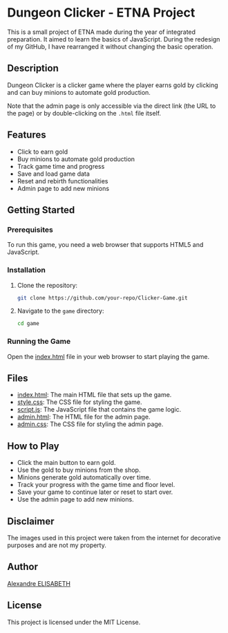 # Dungeon Clicker - ETNA Project

This is a small project of ETNA made during the year of integrated preparation. It aimed to learn the basics of JavaScript. During the redesign of my GitHub, I have rearranged it without changing the basic operation.

## Description

Dungeon Clicker is a clicker game where the player earns gold by clicking and can buy minions to automate gold production.

Note that the admin page is only accessible via the direct link (the URL to the page) or by double-clicking on the `.html` file itself.

## Features

- Click to earn gold
- Buy minions to automate gold production
- Track game time and progress
- Save and load game data
- Reset and rebirth functionalities
- Admin page to add new minions

## Getting Started

### Prerequisites

To run this game, you need a web browser that supports HTML5 and JavaScript.

### Installation

1. Clone the repository:
    ```sh
    git clone https://github.com/your-repo/Clicker-Game.git
    ```

2. Navigate to the `game` directory:
    ```sh
    cd game
    ```

### Running the Game

Open the [index.html](http://_vscodecontentref_/0) file in your web browser to start playing the game.

## Files

- [index.html](http://_vscodecontentref_/1): The main HTML file that sets up the game.
- [style.css](http://_vscodecontentref_/2): The CSS file for styling the game.
- [script.js](http://_vscodecontentref_/3): The JavaScript file that contains the game logic.
- [admin.html](http://_vscodecontentref_/4): The HTML file for the admin page.
- [admin.css](http://_vscodecontentref_/5): The CSS file for styling the admin page.

## How to Play

- Click the main button to earn gold.
- Use the gold to buy minions from the shop.
- Minions generate gold automatically over time.
- Track your progress with the game time and floor level.
- Save your game to continue later or reset to start over.
- Use the admin page to add new minions.

## Disclaimer

The images used in this project were taken from the internet for decorative purposes and are not my property.

## Author

[Alexandre ELISABETH](https://github.com/0Blanck0)

## License

This project is licensed under the MIT License.
